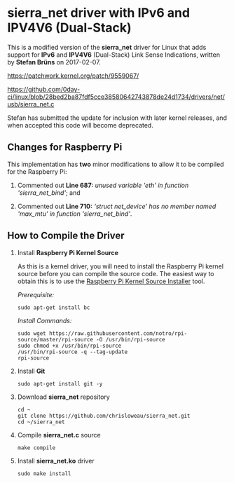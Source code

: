 # sierra_net driver with IPv6 and IPV4V6 (Dual-Stack)

This is a modified version of the **sierra_net** driver for Linux that adds support for **IPv6** and **IPV4V6** (Dual-Stack) Link Sense Indications, written by **Stefan Brüns** on 2017-02-07.

https://patchwork.kernel.org/patch/9559067/

https://github.com/0day-ci/linux/blob/28bed2ba87fdf5cce38580642743878de24d1734/drivers/net/usb/sierra_net.c

Stefan has submitted the update for inclusion with later kernel releases, and when accepted this code will become deprecated.

## Changes for Raspberry Pi

This implementation has **two** minor modifications to allow it to be compiled for the Raspberry Pi:

1. Commented out **Line 687:** _unused variable 'eth' in function 'sierra_net_bind'_; and

2. Commented out **Line 710:** _'struct net_device' has no member named 'max_mtu' in function 'sierra_net_bind'_.
 
## How to Compile the Driver

1. Install **Raspberry Pi Kernel Source**

   As this is a kernel driver, you will need to install the Raspberry Pi kernel
   source before you can compile the source code. The easiest way to obtain this
   is to use the [Raspberry Pi Kernel Source Installer](https://github.com/notro/rpi-source) tool.

   _Prerequisite:_
      
   ```
   sudo apt-get install bc
   ```
      
   _Install Commands:_
      
   ```
   sudo wget https://raw.githubusercontent.com/notro/rpi-source/master/rpi-source -O /usr/bin/rpi-source
   sudo chmod +x /usr/bin/rpi-source
   /usr/bin/rpi-source -q --tag-update
   rpi-source
   ```

2. Install **Git**

   ```
   sudo apt-get install git -y
   ```

3. Download **sierra_net** repository

   ```
   cd ~
   git clone https://github.com/chrisloweau/sierra_net.git
   cd ~/sierra_net
   ```

4. Compile **sierra_net.c** source

   ```
   make compile
   ```

5. Install **sierra_net.ko** driver

   ```
   sudo make install
   ```
